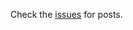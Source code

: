 Check the [issues](https://github.com/ahmedk92/Blog/issues?q=is%3Aopen+is%3Aissue+label%3A%22blog+post%22) for posts.

